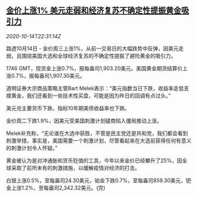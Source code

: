 <!--1602716135000-->
[金价上涨1% 美元走弱和经济复苏不确定性提振黄金吸引力](https://cn.reuters.com/article/precious-metals-1014-wedn-idCNKBS26Z37Z)
------

<div><i>2020-10-14T22:31:14Z</i></div><p>路透10月14日 - 金价周三上涨1%，从前一交易日的大幅跌势中反弹，因美元走弱，且围绕美国大选和全球经济复苏的不确定性提振了避险黄金的吸引力。</p><p>1746 GMT，现货金上涨0.7%，报每盎司1,903.20美元。美国黄金期货结算价上涨0.7%，报每盎司1,907.30美元。</p><p>道明证券大宗商品策略主管Bart Melek表示：“美元指数当日下跌，收益率走低支撑黄金，我们还看到一些技术性买盘，可能是因为昨日的回调有点过头。”</p><p>美元兑主要货币下跌，指标10年期美债收益率也下跌。</p><p>金价周二下跌1.9%，因美元受美国刺激计划磋商陷入僵局推动上涨。</p><p>Melek补充称，“无论谁在大选中获胜，不管是民主党还是共和党，我们都会看到刺激举措，事实是，美国需要一个刺激计划，尽管看起来在大选前获得任何有意义的刺激计划令人怀疑。”</p><p>黄金被认为是对冲通胀和货币贬值的工具，今年以来金价已经攀升了25%，因全球采取了前所未有的刺激措施，以缓解疫情对经济的打击。</p><p>白银上涨0.5%，至每盎司24.30美元，铂金下跌0.7%，至每盎司859.30美元，钯金上涨1.2%，至每盎司2,342.32美元。(完)</p>
